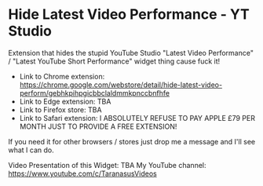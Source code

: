 # Hide Latest Video Performance - YT Studio

Extension that hides the stupid YouTube Studio "Latest Video Performance" / "Latest YouTube Short Performance" widget thing cause fuck it!

- Link to Chrome extension: https://chrome.google.com/webstore/detail/hide-latest-video-perform/gebhkpihpgicbbclaldmmkpnccbnfhfe 
- Link to Edge extension: TBA
- Link to Firefox store: TBA
- Link to Safari extension: I ABSOLUTELY REFUSE TO PAY APPLE £79 PER MONTH JUST TO PROVIDE A FREE EXTENSION!

If you need it for other browsers / stores just drop me a message and I'll see what I can do.

Video Presentation of this Widget: TBA
My YouTube channel: https://www.youtube.com/c/TaranasusVideos
